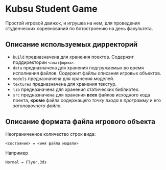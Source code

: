 Kubsu Student Game
==================

Простой игровой движок, и игрушка на нем, для проведения студенческих соревнований по ботостроению на день факультета.

Описание используемых дирректорий
---------------------------------

* `build` предназначена для хранения поектов. Содержит поддиректории `<платформа>`.
* `data` предназначена для хранения подгружаемых во время исполнения файлов. Содержит файлы описания игровых объектов.
 * `models` предназначена для хранения моделей.
 * `textures` предназначена для хранения текстур.
* `lib` предназначена для хранения статических библиотек.
* `src` предназначена для хранения **всех** файлов исходного кода поекта, **кроме** файла содержащего _точку входа в программу_ и его _заголовочного файла_.

Описание формата файла игрового объекта
---------------------------------------

Неограниченное количество строк вида:

    <состояние> = <имя файла модели>

Например

    Normal = Flyer.3ds
